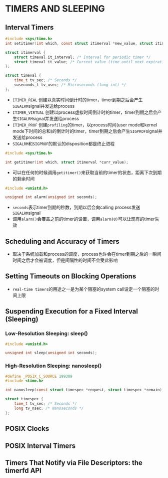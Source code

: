 # TIMERS AND SLEEPING

## Interval Timers
```c
#include <sys/time.h>
int setitimer(int which, const struct itimerval *new_value, struct itimerval *old_value);

struct itimerval {
    struct timeval it_interval; /* Interval for periodic timer */
    struct timeval it_value; /* Current value (time until next expiration) */
};

struct timeval {
    time_t tv_sec; /* Seconds */
    suseconds_t tv_usec; /* Microseconds (long int) */
};
```
- `ITIMER_REAL` 创建以真实时间倒计时的timer，timer到期之后会产生`SIGALRM`signal并发送给process
- `ITIMER_VIRTUAL` 创建以process虚拟时间倒计时的timer，timer到期之后会产生`SIGALRM`signal并发送给process
- `ITIMER_PROF` 创建`profiling`的timer，以process时间(user mode和kernel mode下时间的总和)的倒计时的timer，timer到期之后会产生`SIGPROF`signal并发送给process
- `SIGALRM`和`SIGPROF`的默认的disposition都是终止进程

```c
#include <sys/time.h>

int getitimer(int which, struct itimerval *curr_value);
```
- 可以在任何的时候调用`getitimer()`来获取当前的timer的状态，距离下次到期的剩余时间

```c
#include <unistd.h>

unsigned int alarm(unsigned int seconds);
```
- `seconds`表示timer到期的秒数，到期以后会向calling process发送`SIGALRM`signal
- 调用`alarm()`会覆盖之前的timer的设置，调用`alarm(0)`可以让现有的timer失效
    
## Scheduling and Accuracy of Timers
- 取决于系统加载和process的调度，process也许会在timer到期之后的一瞬间时间之后才会被调度，但是间隔性的时间不会受此影响

## Setting Timeouts on Blocking Operations
- `real-time timers`的用途之一是为某个阻塞的system call设定一个阻塞的时间上限

## Suspending Execution for a Fixed Interval (Sleeping)

### Low-Resolution Sleeping: sleep()
```c
#include <unistd.h>

unsigned int sleep(unsigned int seconds);
```
### High-Resolution Sleeping: nanosleep()
```c
#define _POSIX_C_SOURCE 199309
#include <time.h>

int nanosleep(const struct timespec *request, struct timespec *remain);

struct timespec {
    time_t tv_sec; /* Seconds */
    long tv_nsec; /* Nanoseconds */
};
```

## POSIX Clocks

## POSIX Interval Timers

## Timers That Notify via File Descriptors: the timerfd API
